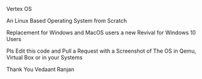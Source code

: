 Vertex OS

An Linux Based Operating System from Scratch

Replacement for Windows and MacOS users a new Revival for Windows 10 Users




Pls Edit this code and Pull a Request with a Screenshot of The OS in Qemu, Virtual Box or in your Systems




Thank You
Vedaant Ranjan
